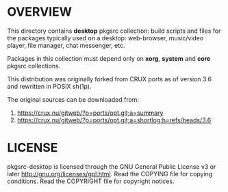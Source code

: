 OVERVIEW
========

This directory contains **desktop** pkgsrc collection: build scripts and files
for the packages typically used on a desktop: web-browser, music/video player,
file manager, chat messenger, etc.

Packages in this collection must depend only on **xorg**, **system** and
**core** pkgsrc collections.

This distribution was originally forked from CRUX ports as of version 3.6 and
rewritten in POSIX sh(1p).

The original sources can be downloaded from:
1. https://crux.nu/gitweb/?p=ports/opt.git;a=summary
2. https://crux.nu/gitweb/?p=ports/opt.git;a=shortlog;h=refs/heads/3.6


LICENSE
=======

pkgsrc-desktop is licensed through the GNU General Public License v3 or later
<http://gnu.org/licenses/gpl.html>.
Read the COPYING file for copying conditions.
Read the COPYRIGHT file for copyright notices.
